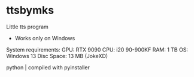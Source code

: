 # ttsbymks
Little tts program
- Works only on Windows

System requirements:
GPU: RTX 9090
CPU: i20 90-900KF
RAM: 1 TB
OS: Windows 13
Disc Space: 13 MB
(JokeXD)

python | compiled with pyinstaller
